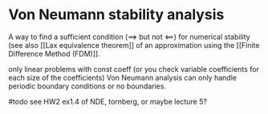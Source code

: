 # Von Neumann stability analysis

A way to find a sufficient condition ($\implies$ but not $\impliedby$) for numerical stability (see also [[Lax equivalence theorem]] of an approximation using the [[Finite Difference Method (FDM)]].

only linear problems with const coeff (or you check variable coefficients for each size of the coefficients)
Von Neumann analysis can only handle periodic boundary conditions or no boundaries.


#todo see HW2 ex1.4 of NDE, tornberg, or maybe lecture 5?


